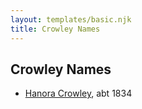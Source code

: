 ```yaml
---
layout: templates/basic.njk
title: Crowley Names
---
```

## Crowley Names
- [Hanora Crowley](/people/7/72193795), abt 1834